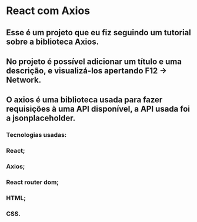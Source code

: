 # React com Axios

## Esse é um projeto que eu fiz seguindo um tutorial sobre a biblioteca Axios.

## No projeto é possível adicionar um título e uma descrição, e visualizá-los apertando F12 -> Network.

## O axios é uma biblioteca usada para fazer requisições à uma API disponível, a API usada foi a jsonplaceholder.

### Tecnologias usadas:
### React;
### Axios;
### React router dom;
### HTML;
### CSS.
